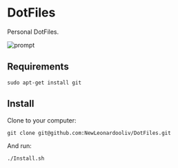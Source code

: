 # DotFiles
Personal DotFiles.

![prompt](https://i.imgur.com/Djut9uH.png)

Requirements
------------
    sudo apt-get install git

Install
-------

Clone to your computer:

    git clone git@github.com:NewLeonardooliv/DotFiles.git

And run:

    ./Install.sh
